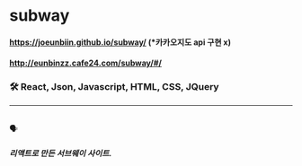# subway


#### https://joeunbiin.github.io/subway/ (*카카오지도 api 구현 x) </br>
#### http://eunbinzz.cafe24.com/subway/#/

### 🛠 React, Json, Javascript, HTML, CSS, JQuery
----------
</br>
🗣

##### 리액트로 만든 서브웨이 사이트.
